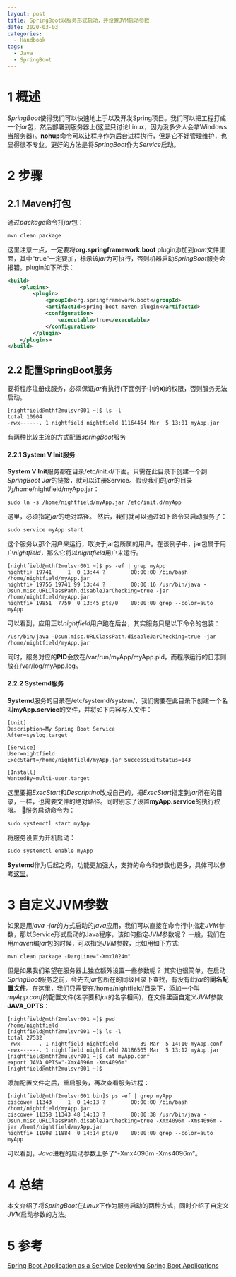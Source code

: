 ```yaml
---
layout: post
title: SpringBoot以服务形式启动，并设置JVM启动参数
date: 2020-03-03
categories:
  - Handbook
tags:
  - Java
  - SpringBoot
---
```


# 1 概述

*SpringBoot*使得我们可以快速地上手以及开发Spring项目。我们可以把工程打成一个*jar*包，然后部署到服务器上(这里只讨论Linux，因为没多少人会拿Windows当服务器)。**nohup**命令可以让程序作为后台进程执行，但是它不好管理维护，也显得很不专业。更好的方法是将*SpringBoot*作为*Service*启动。

# 2 步骤

## 2.1 Maven打包

通过*package*命令打*jar*包：
~~~
mvn clean package
~~~

这里注意一点，一定要将**org.springframework.boot** plugin添加到*pom*文件里面，其中“<executable>true</executable>”一定要加，标示该*jar*为可执行，否则机器启动*SpringBoot*服务会报错。plugin如下所示：
~~~xml
<build>
    <plugins>
        <plugin>
            <groupId>org.springframework.boot</groupId>
            <artifactId>spring-boot-maven-plugin</artifactId>
            <configuration>
                <executable>true</executable>
            </configuration>
        </plugin>
    </plugins>
</build>
~~~

## 2.2 配置SpringBoot服务

要将程序注册成服务，必须保证*jar*有执行(下面例子中的**x**)的权限，否则服务无法启动。

~~~shell
[nightfield@mthf2mulsvr001 ~]$ ls -l
total 10904
-rwx------. 1 nightfield nightfield 11164464 Mar  5 13:01 myApp.jar
~~~

有两种比较主流的方式配置*springBoot*服务

#### 2.2.1 System V Init服务

**System V Init**服务都在目录/etc/init.d/下面。只需在此目录下创建一个到*SpringBoot Jar*的链接，就可以注册Service。假设我们的*jar*的目录为/home/nightfield/myApp.jar：
~~~shell
sudo ln -s /home/nightfield/myApp.jar /etc/init.d/myApp
~~~

这里，必须指定*jar*的绝对路径。
然后，我们就可以通过如下命令来启动服务了：
~~~shell
sudo service myApp start
~~~

这个服务以那个用户来运行，取决于jar包所属的用户。在该例子中，jar包属于用户*nightfield*，那么它将以*nightfield*用户来运行。
~~~shell
[nightfield@mthf2mulsvr001 ~]$ ps -ef | grep myApp
nightfi+ 19741     1  0 13:44 ?        00:00:00 /bin/bash /home/nightfield/myApp.jar
nightfi+ 19756 19741 99 13:44 ?        00:00:16 /usr/bin/java -Dsun.misc.URLClassPath.disableJarChecking=true -jar /home/nightfield/myApp.jar
nightfi+ 19851  7759  0 13:45 pts/0    00:00:00 grep --color=auto myApp
~~~

可以看到，应用正以*nightfield*用户跑在后台，其实服务只是以下命令的包装：
~~~shell
/usr/bin/java -Dsun.misc.URLClassPath.disableJarChecking=true -jar /home/nightfield/myApp.jar
~~~

同时，服务对应的**PID**会放在/var/run/myApp/myApp.pid，而程序运行的日志则放在/var/log/myApp.log。

#### 2.2.2 Systemd服务

**Systemd**服务的目录在/etc/systemd/system/，我们需要在此目录下创建一个名叫**myApp.service**的文件，并将如下内容写入文件：
~~~
[Unit]
Description=My Spring Boot Service
After=syslog.target
 
[Service]
User=nightfield
ExecStart=/home/nightfield/myApp.jar SuccessExitStatus=143 
 
[Install] 
WantedBy=multi-user.target
~~~

这里要把*ExecStart*和*Descriptino*改成自己的，把*ExecStart*指定到*jar*所在的目录，一样，也需要文件的绝对路径。同时别忘了设置**myApp.service**的执行权限。
服务启动命令为：
~~~shell
sudo systemctl start myApp
~~~

将服务设置为开机启动：
~~~shell
sudo systemctl enable myApp
~~~

**Systemd**作为后起之秀，功能更加强大，支持的命令和参数也更多，具体可以参考[这里](https://www.freedesktop.org/software/systemd/man/systemd.service.html)。

# 3 自定义JVM参数

如果是用*java -jar*的方式启动的*java*应用，我们可以直接在命令行中指定*JVM*参数，那以Service形式启动的Java程序，该如何指定*JVM*参数呢？
一般，我们在用*maven*编*jar*包的时候，可以指定*JVM*参数，比如用如下方式:
~~~shell
mvn clean package -DargLine="-Xmx1024m" 
~~~

但是如果我们希望在服务器上独立额外设置一些参数呢？
其实也很简单，在启动*SpringBoot*服务之前，会先去*jar*包所在的同级目录下查找，有没有此*jar*的**同名配置文件**。在这里，我们只需要在/home/nightfield/目录下，添加一个叫*myApp.conf*的配置文件(名字要和*jar*的名字相同)，在文件里面自定义*JVM*参数**JAVA_OPTS**：
~~~shell
[nightfield@mthf2mulsvr001 ~]$ pwd
/home/nightfield
[nightfield@mthf2mulsvr001 ~]$ ls -l
total 27532
-rwx------. 1 nightfield nightfield       39 Mar  5 14:10 myApp.conf
-rwx------. 1 nightfield nightfield 28186505 Mar  5 13:12 myApp.jar
[nightfield@mthf2mulsvr001 ~]$ cat myApp.conf 
export JAVA_OPTS="-Xmx4096m -Xms4096m"
[nightfield@mthf2mulsvr001 ~]$ 
~~~

添加配置文件之后，重启服务，再次查看服务进程：
~~~shell
[nightfield@mthf2mulsvr001 bin]$ ps -ef | grep myApp
ciscowe+ 11343     1  0 14:13 ?        00:00:00 /bin/bash /homt/nightfield/myApp.jar
ciscowe+ 11358 11343 48 14:13 ?        00:00:38 /usr/bin/java -Dsun.misc.URLClassPath.disableJarChecking=true -Xmx4096m -Xms4096m -jar /homt/nightfield/myApp.jar
nightfi+ 11908 11884  0 14:14 pts/0    00:00:00 grep --color=auto myApp
~~~

可以看到，*Java*进程的启动参数上多了“-Xmx4096m -Xms4096m”。

# 4 总结

本文介绍了将*SpringBoot*在*Linux*下作为服务启动的两种方式，同时介绍了自定义*JVM*启动参数的方法。

# 5 参考

[Spring Boot Application as a Service](https://www.baeldung.com/spring-boot-app-as-a-service)
[Deploying Spring Boot Applications](https://docs.spring.io/spring-boot/docs/current/reference/html/deployment.html#deployment-install)